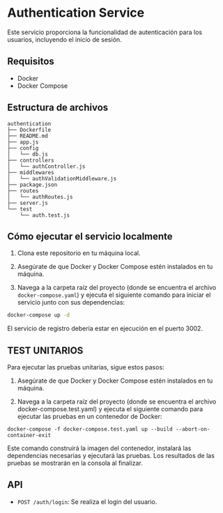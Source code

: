 # Authentication Service

Este servicio proporciona la funcionalidad de autenticación para los usuarios, incluyendo el inicio de sesión.

## Requisitos

- Docker
- Docker Compose

## Estructura de archivos

```
authentication
├── Dockerfile
├── README.md
├── app.js
├── config
│   └── db.js
├── controllers
│   └── authController.js
├── middlewares
│   └── authValidationMiddleware.js
├── package.json
├── routes
│   └── authRoutes.js
├── server.js
└── test
    └── auth.test.js
```

## Cómo ejecutar el servicio localmente

1. Clona este repositorio en tu máquina local.

2. Asegúrate de que Docker y Docker Compose estén instalados en tu máquina.

3. Navega a la carpeta raíz del proyecto (donde se encuentra el archivo `docker-compose.yaml`) y ejecuta el siguiente comando para iniciar el servicio junto con sus dependencias:

```bash
docker-compose up -d
```
El servicio de registro debería estar en ejecución en el puerto 3002.

## TEST UNITARIOS

Para ejecutar las pruebas unitarias, sigue estos pasos:

1. Asegúrate de que Docker y Docker Compose estén instalados en tu máquina.

2. Navega a la carpeta raíz del proyecto (donde se encuentra el archivo docker-compose.test.yaml) y ejecuta el siguiente comando para ejecutar las pruebas en un contenedor de Docker:
```
docker-compose -f docker-compose.test.yaml up --build --abort-on-container-exit
```
Este comando construirá la imagen del contenedor, instalará las dependencias necesarias y ejecutará las pruebas. Los resultados de las pruebas se mostrarán en la consola al finalizar.

## API
- `POST /auth/login`: Se realiza el login del usuario.